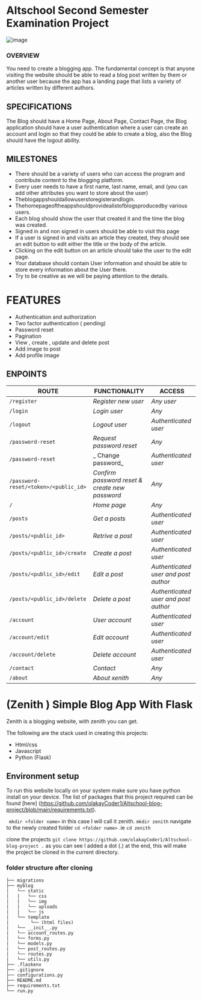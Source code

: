 # Altschool Second Semester Examination Project


![image](https://user-images.githubusercontent.com/95700260/200096389-0da5ce67-3664-4a0f-b3a0-041f2c7fb21a.png)


### OVERVIEW

You need to create a blogging app. The fundamental concept is that anyone visiting the website should be able to read a blog post written by them or another user because the app has a landing page that lists a variety of articles written by different authors.

## SPECIFICATIONS


The Blog should have a Home Page, About Page, Contact Page, the Blog application should have a user authentication where a user can create an account and login so that they could be able to create a blog, also the Blog should have the logout ability.

## MILESTONES

- There should be a variety of users who can access the program and contribute content to the blogging platform.
- Every user needs to have a first name, last name, email, and (you can add other attributes you want to store about the user)
- Theblogappshouldallowuserstoregisterandlogin.
- Thehomepageoftheappshouldprovidealistofblogsproducedby various users.
- Each blog should show the user that created it and the time the blog was created.
- Signed in and non signed in users should be able to visit this page
- If a user is signed in and visits an article they created, they should see an edit button to edit either the title or the body of the article.
-  Clicking on the edit button on an article should take the user to the edit page.
- Your database should contain User information and should be able to store every information about the User there.
- Try to be creative as we will be paying attention to the details. 

# FEATURES
- Authentication and authorization 
- Two factor authentication  ( pending)
- Password reset 
- Pagination 
- View , create , update and delete post 
- Add image to post  
- Add profile image 


## ENPOINTS
| ROUTE | FUNCTIONALITY |ACCESS|
| ----- | ------------- | ------------- |
| ```/register``` | _Register new user_| _Any user_|
| ```/login``` | _Login user_| _Any_|
| ```/logout``` | _Logout user_| _Authenticated user_|
| ```/password-reset``` | _Request password reset_| _Any_|
| ```/password-reset``` | _ Change password_| _Authenticated user_|
| ```/password-reset/<token>/<public_id>``` | _Confirm password reset & create new password_| _Any_|
| ```/``` | _Home page_| _Any_|
| ```/posts``` | _Get a posts_| _Authenticated user_|
| ```/posts/<public_id>``` | _Retrive a post_| _Authenticated user_|
| ```/posts/<public_id>/create``` | _Create a post_| _Authenticated user_|
| ```/posts/<public_id>/edit``` | _Edit a post_| _Authenticated user and post author_|
| ```/posts/<public_id>/delete``` | _Delete a post_| _Authenticated user and post author_|
| ```/account``` | _User account_| _Authenticated user_|
| ```/account/edit``` | _Edit account_| _Authenticated user_|
| ```/account/delete``` | _Delete account_| _Authenticated user_|
| ```/contact``` | _Contact_| _Any_|
| ```/about``` | _About xenith_| _Any_|






# (Zenith ) Simple Blog App With Flask

Zenith is a blogging website, with zenith you can get.

The following are the stack used in creating this projects:
- Html/css
- Javascript
- Python (Flask)


## Environment setup
To run this website locally on your system make sure you have python install on your device. The list of packages that this project required can be found [here] (https://github.com/olakayCoder1/Altschool-blog-project/blob/main/requirements.txt).

``` mkdir <folder name>``` in this case I will call it zenith. ``` mkdir zenith ```
navigate to the newly created folder ``` cd <folder name> ``` .ie ```cd zenith ```

clone the projects
``` git clone https://github.com/olakayCoder1/Altschool-blog-project . ```
as you can see I added a dot (.) at the end, this will make the project be cloned in the current directory.

### folder structure after cloning

```
├── migrations
├── myblog
│   └── static
|   |   └── css
|   |   └── img
|   |   └── uploads
|   |   └── js
|   └── template
|        └── (html files)
|   └── __init__.py
|   └── account_routes.py
|   └── forms.py
|   └── models.py
|   └── post_routes.py
|   └── routes.py
|   └── utils.py
├── .flaskenv
├── .gitignore
├── configurations.py
├── README.md
├── requirements.txt
└── run.py
```


